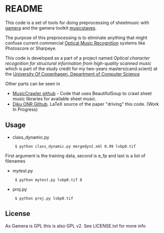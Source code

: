 README
======

This code is a set of tools for doing preprocessing of sheetmusic with
[gamera][1] and the gamera toolkit [musicstaves][2].

The purpose of this preprocessing is to eliminate anything that might confuse
current commercial [Optical Music Recognition][3] systems like Photoscore or
Sharpeye.

This code is developed as a part of a project named *Optical character
recognition for structural information from high-quality scanned music* which is
part of the study credit for my two-years masters(cand.scient) at the 
[University Of Copenhagen, Department of Computer Science][2]

Other parts can be seen in

 - [MusicCrawler github][4] - Code that uses
 BeautifulSoup to crawl sheet music libraries for available sheet music.
 - [Diku ONR Github][5]. LaTeX
 source of the paper "driving" this code. (Work In Progress)


Usage
------
 - class\_dynamic.py

        $ python class_dynamic.py mergedyn2.xml 0.99 lvbp0.tif
  First argument is the training data, second is e\_fp and last is a list of filenames

 - mytest.py

        $ python mytest.py lvbp0.tif 8
 - proj.py

        $ python proj.py lvbp0.tif


License
-------
As Gamera is GPL this is also GPL v2.
See LICENSE.txt for more info


[1]: http://gamera.informatik.hsnr.de/
[2]: http://lionel.kr.hs-niederrhein.de/~dalitz/data/projekte/stafflines/
[3]: http://en.wikipedia.org/wiki/Optical_music_recognition
[4]: http://github.com/svrist/musiccrawler
[5]: http://github.com/svrist/diku/tree/master/onr/
